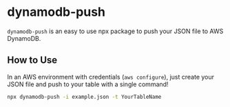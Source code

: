 # dynamodb-push

`dynamodb-push` is an easy to use npx package to push your JSON file to AWS DynamoDB.

## How to Use

In an AWS environment with credentials (`aws configure`), just create your JSON file and push to your table with a single command!

```bash
npx dynamodb-push -i example.json -t YourTableName
```
